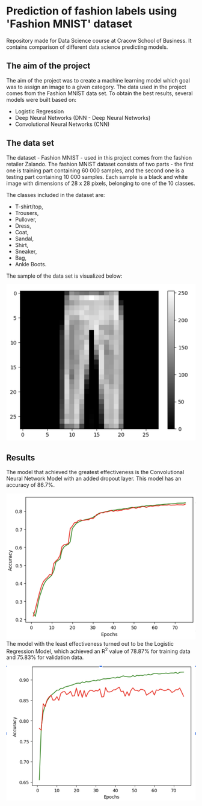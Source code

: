 # Prediction of fashion labels using 'Fashion MNIST' dataset
Repository made for Data Science course at Cracow School of Business. It contains comparison of different data science predicting models. 

## The aim of the project
The aim of the project was to create a machine learning model which goal was to assign an image to a given category. The data used in the project comes from the Fashion MNIST data set.
To obtain the best results, several models were built based on:
- Logistic Regression
- Deep Neural Networks (DNN - Deep Neural Networks)
- Convolutional Neural Networks (CNN) 
## The data set 
The dataset - Fashion MNIST - used in this project comes from the fashion retailer Zalando. 
The fashion MNIST dataset consists of two parts - the first one is training part containing 60 000 samples, and the second one is a testing part containing 10 000 samples. 
Each sample is a black and white image with dimensions of 28 x 28 pixels, belonging to one of the 10 classes.

The classes included in the dataset are: 
- T-shirt/top, 
- Trousers, 
- Pullover, 
- Dress, 
- Coat, 
- Sandal, 
- Shirt, 
- Sneaker, 
- Bag, 
- Ankle Boots.

The sample of the data set is visualized below:

![Data Sample](data_visualization/data_sample.png "Data Sample")


## Results

The model that achieved the greatest effectiveness is the Convolutional Neural Network Model with an added dropout layer. 
This model has an accuracy of 86.7%.

![Convolutional Network Model with Dropout Accuracy](data_visualization/conv_net_acc.png "Convolutional Network Model with Dropout Accuracy")
The model with the least effectiveness turned out to be the Logistic Regression Model, which achieved an R<sup>2</sup> value of 78.87% for training data and 75.83% for validation data.

![Logistic Regression Model](data_visualization/logistic_regression.png "Logistic Regression Model")
